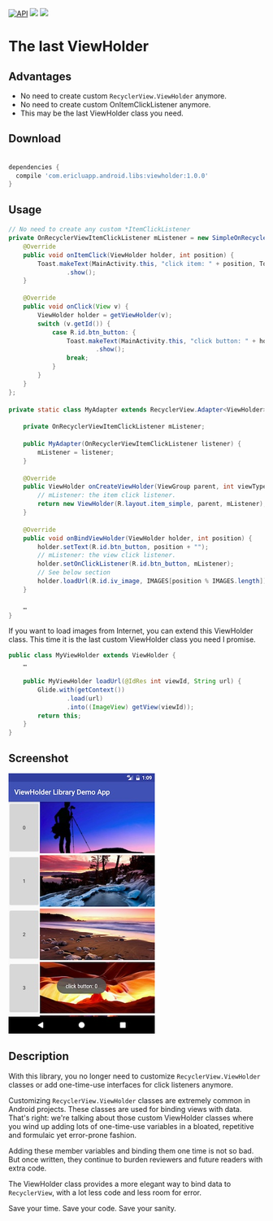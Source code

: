 [![API](https://img.shields.io/badge/API-7%2B-blue.svg?style=flat)](https://android-arsenal.com/api?level=7) <img src="https://img.shields.io/badge/method%20count-52-e91e63.svg"></img> <img src="https://img.shields.io/badge/size-7 KB-e91e63.svg"></img>

# The last ViewHolder

## Advantages

 * No need to create custom `RecyclerView.ViewHolder` anymore.
 * No need to create custom OnItemClickListener anymore.
 * This may be the last ViewHolder class you need. 

## Download

```gradle

dependencies {
  compile 'com.ericluapp.android.libs:viewholder:1.0.0'
}

```

## Usage

```java
// No need to create any custom *ItemClickListener
private OnRecyclerViewItemClickListener mListener = new SimpleOnRecyclerViewItemClickListener() {
    @Override
    public void onItemClick(ViewHolder holder, int position) {
        Toast.makeText(MainActivity.this, "click item: " + position, Toast.LENGTH_SHORT)
                .show();
    }

    @Override
    public void onClick(View v) {
        ViewHolder holder = getViewHolder(v);
        switch (v.getId()) {
            case R.id.btn_button: {
                Toast.makeText(MainActivity.this, "click button: " + holder.getAdapterPosition(), Toast.LENGTH_SHORT)
                        .show();
                break;
            }
        }
    }
};

private static class MyAdapter extends RecyclerView.Adapter<ViewHolder> {

    private OnRecyclerViewItemClickListener mListener;

    public MyAdapter(OnRecyclerViewItemClickListener listener) {
        mListener = listener;
    }

    @Override
    public ViewHolder onCreateViewHolder(ViewGroup parent, int viewType) {
        // mListener: the item click listener.
        return new ViewHolder(R.layout.item_simple, parent, mListener);
    }

    @Override
    public void onBindViewHolder(ViewHolder holder, int position) {
        holder.setText(R.id.btn_button, position + "");
        // mListener: the view click listener.
        holder.setOnClickListener(R.id.btn_button, mListener);
        // See below section
        holder.loadUrl(R.id.iv_image, IMAGES[position % IMAGES.length]);
    }

    …
}
```

If you want to load images from Internet, you can extend this ViewHolder class. This time it is the last custom ViewHolder class you need I promise.

```java
public class MyViewHolder extends ViewHolder {
    …

    public MyViewHolder loadUrl(@IdRes int viewId, String url) {
        Glide.with(getContext())
                .load(url)
                .into((ImageView) getView(viewId));
        return this;
    }
}
```

## Screenshot

![](sample/screenshot/viewholder_sample.jpg)

## Description

With this library, you no longer need to customize `RecyclerView.ViewHolder` classes or add one-time-use interfaces for click listeners anymore.

Customizing `RecyclerView.ViewHolder` classes are extremely common in Android projects. These classes are used for binding views with data. That's right: we're talking about those custom ViewHolder classes where you wind up adding lots of one-time-use variables in a bloated, repetitive and formulaic yet error-prone fashion.

Adding these member variables and binding them one time is not so bad. But once written, they continue to burden reviewers and future readers with extra code.

The ViewHolder class provides a more elegant way to bind data to `RecyclerView`, with a lot less code and less room for error.

Save your time. Save your code. Save your sanity.
